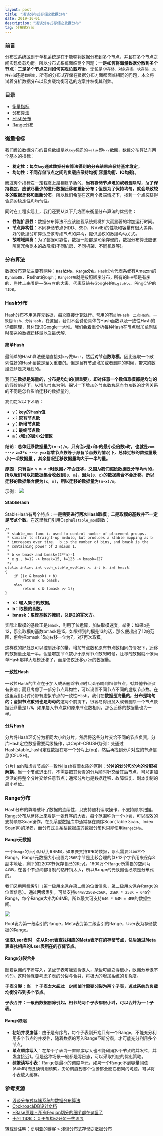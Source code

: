 ```yaml
---
layout: post
title: "浅谈分布式存储之数据分布"
date: 2019-10-01
description: "浅谈分布式存储之数据分布"
tag: 分布式存储
---
```


### 前言

分布式系统区别于单机系统是在于能够将数据分布到多个节点，并且在多个节点之间实现负载均衡。所以分布式系统面临两个问题：**一是如何将海量数据分散到多个节点**；**二是多个节点之间如何实现负载均衡**。无论是`KV存储`、`对象存储`、`块存储`、`文件存储`还是`数据库`，所有的分布式存储在数据分布方面都面临相同的问题，本文将试着分析数据分布以及负载均衡可选的方案并权衡其利弊。

### 目录

* [衡量指标](#chapter1)
* [分布算法](#chapter2)
* [Hash分布](#chapter3)
* [Range分布](#chapter4)

### <a name="chapter1"></a>衡量指标

我们假设数据分布的目标数据是以`key`标识的`value`即`k-v`数据，数据分布算法有两个基本的指标：

* **稳定性：每次`key`通过数据分布算法得到的分布结果应保持基本稳定。**
* **均匀性：不同存储节点之间的负载应保持均衡(容量均衡、IO均衡)。**

而这两个指标在一定程度上是相互矛盾的。**当有存储节点增加或者删除时，为了保持稳定，应该尽量少的进行数据迁移和重新分布；但是为了保持均匀，就会导致较多的数据迁移和重新分布**。所以我们希望在这两个极端情况下，找到一个点来获得合适的稳定性和均匀性。

同时在工程实现上，我们还要从以下几方面来衡量分布算法的优劣性：

* **性能扩展性**：数据分布算法不应该随着系统规模扩大而显著的增加运行时间。
* **节点异构性**：不同存储节点(HDD、SSD、NVME)的性能和容量有很大差异，好的数据分布算法应该考虑节点的异构，提供加权的数据均匀方式。
* **故障域隔离**：为了数据可靠性，数据一般都是冗余存储的，数据分布算法应该隔离冗余副本的故障域(不同机房、不同机架、不同机器等)。

### <a name="chapter2"></a>分布算法

数据分布算法主要有两种：**`Hash分布`**、**`Range分布`**。`Hash分布`代表系统有Amazon的`DynamoDB`、Redhat的`Ceph`；`Range分布`就是按照顺序分布，所有的k-v都是有序的，整体上来看是一张有序的大表，代表系统有Google的`Bigtable`、PingCAP的`TIDB`。

### <a name="chapter3"></a>Hash分布

Hash分布不用保存元数据，每次直接计算就行。常用的有`简单Hash`、`二次Hash`、`一致性Hash`、`分片Hash`，在这里，我们不会讨论具体的Hash函数以及一致性Hash的详细原理，具体知识Google一大堆。我们会着重分析每种Hash在节点增加或删除时带来的数据迁移量以及最优解。

#### 简单Hash

最简单的Hash算法便是直接对`key`做`Hash`，然后**对节点数取模**，因此选取一个散列性好的Hash函数是至关重要的。但是当有节点增加或者删除的时候，带来的数据迁移是灾难性的。

我们在**数据是海量的，分布是均匀的(很重要)，即对任意一个数值取模都是均匀的**的假设前提下，以增加节点为例，探讨一下增加的节点数和原有节点数的比例关系的不同是怎样影响迁移的数据量的。

我们定义以下术语：

* **`v`：key的Hash值**
* **`x`：原有节点数**
* **`y`：新增节点数**
* **`z`：最终节点数**
* **`m`：`x`和`z`的最小公倍数**

**结论：总体迁移数据量为`(m-x)/m`，只有当`z`是`x`和`z`的最小公倍数`m`时，也就是`z=m ---> z=2*x ---> y=x`新增节点数等于原有节点数的情况下，总体迁移的数据量最小(一半数据量)，其余情况迁移数据量均大于一半的量。**

**原因：只有当`v % m < x`时数据才不会迁移，又因为我们假设数据是分布均匀的，所以我们可以把数据集合收敛到`[0, m]`，因为`[0, x)`的数据集合不会迁移，所以迁移的数据集合便为`[x, m]`，所以迁移的数据量为`(m-x)/m`。**

示例：
![](http://img-ys011.didistatic.com/static/anything/hash.png)

#### StableHash

StableHash有两个特点：**一是需要进行两次Hash取模**；**二是取模的基数并不一定是节点个数**。在这里我们引用Ceph的`stable_mod`函数：

```
/*
 * stable_mod func is used to control number of placement groups.
 * similar to straight-up modulo, but produces a stable mapping as b
 * increases over time.  b is the number of bins, and bmask is the
 * containing power of 2 minus 1.
 *
 * b <= bmask and bmask=(2**n)-1
 * e.g., b=12 -> bmask=15, b=123 -> bmask=127
 */
static inline int ceph_stable_mod(int x, int b, int bmask)
{
	if ((x & bmask) < b)
		return x & bmask;
	else
		return x & (bmask >> 1);
}
```

* **x：输入集合的数据。**
* **b：取模的基数。**
* **bmask：取模基数的掩码，总是2的幂次方。**

实际上取模的基数正是`bmask`，利用了位运算，加快取模速度。举例：如果b是12，那么取模的基数bmask是15，如果得到的模是13的话，那么便超出了12的范围，便会把bmask 15向右移一位为7，对7再次取模。

这样做的好处是可以控制迁移的量，增加节点数和原有节点数相同的情况下，迁移的数据量还是一半。但是增加节点数小于原有节点数的时候，迁移的数据就不像简单Hash那样大规模迁移了，而是仅仅迁移`y/2x`的数据量。

#### 一致性Hash

一致性Hash的优点在于加入或者删除节点时只会影响到相邻节点，对其他节点没有影响；而且考虑了一部分节点异构性，可以设置不同节点不同的虚拟节点数。在这里我们只讨论带有虚拟节点的一致性Hash。我们在**数据是海量的，分布是均匀的；虚拟节点散列也是均匀的**这两个前提下，很容易得出加入或者删除一个节点数据迁移量是`1/N`，如果加入节点数和原来节点数相同，那么迁移的数据量也为一半。

#### 分片Hash

分片将Hash环切分为相同大小的分片，然后将这些分片交给不同的节点负责。分片Hash定位数据需要两级操作，以Ceph-CRUSH为例：先通过Hash(stable_hash)定位数据在哪一个分片上(pg)，然后再找到分片对应的节点信息(CRUSH)。

分片Hash和虚拟节点的一致性Hash有着本质的区别：**分片的划分和分片的分配被解耦**。当一个节点退出时，不需要把其负责的分片顺时针交给其后节点，可以更加灵活的将整个分片交给任意节点；通常分片也是数据迁移、故障恢复、副本复制的最小单位。

### <a name="chapter4"></a>Range分布

Hash分布的弊端破坏了数据的连续性，只支持随机读取操作，不支持顺序扫描。Range分布从整体上来看是一张有序的大表，每个范围称为一个小表，可以高效的支持顺序Scan操作。在关系型数据库中通常存在顺序Scan(Table Scan、Index Scan等)的场景，而分布式关系型数据库的数据分布也只能使用`Range分布`。

#### Range元数据

一个`Range`的大小默认为64MB，如果要支持1PB的数据，那么需要`1600万`个Range。Range元数据大小设置为`256B`字节是比较合理的(3*12个字节用来保存3副本地址，剩下的220字节保存自己的Key)。1600万个Range所需要的空间为4GB，在各个节点间都复制的话开销太大，所以Range的元数据也必须是分布式的。

我们采用两级索引（第一级用来保存第二级的位置信息，第二级用来保存Range的位置信息）。通过两级索引，可以支持`64MB/256B=256K, 256K * 256K = 64G`个Range，每个Range大小为64MB，所以最大可支持`64G * 64M = 4EB`的数据空间。

![](http://img-ys011.didistatic.com/static/anything/range-index.png)

Root表为第一级索引的Range，Meta表为第二级索引的Range，User表为存储数据的Range。

**读取User表时，先从Root表查找相应的Meta表所在的存储节点，然后通过Meta表查找相应的User表所在的存储节点。**

#### Range分裂合并

随着数据的不断写入，某些子表可能变得很大，某些可能变得很小，数据分布很不均匀。这时候就要考虑子表的分裂与合并，将极大的增加系统的复杂度。

**子表分裂：当一个子表太大超过一定阈值时需要分裂为两个子表，通过系统的负载均衡分布到多个节点。**

**子表合并：一般由数据删除引起，相邻的两个子表都很小时，可以合并为一个子表。**

#### Range缺陷

* **初始并发度低**：由于是有序的，每个子表刚开始只有一个Range，不能充分利用多个节点的并发性，随着数据的写入Range不断分裂，才可能充分利用多个节点。
* **单点顺序写入**：在某个子表内一直顺序写入也不能利用多个节点的并发性，并发度接近1。但是这种场景一般都是写日志，可以采取相应的优化策略。
* **频繁读写小表**：Range是最小的调度单元，如果一个Range不到容量阈值(64MB)而且读特别频繁，无论调度到哪个位置都会面临相同的问题，可以将小表放入缓存。

### 参考资源

* [浅谈分布式存储系统的数据分布算法](https://juejin.im/post/5b38cffae51d4558e36037ec)
* [CockroachDB设计文档](http://www.cockroachchina.cn/?p=1105)
* [HBase原理 – 所有Region切分的细节都在这里了](http://hbasefly.com/2017/08/27/hbase-split/?gsdelu=cngvo&rytcjc=t1xmy3)
* [十问 TiDB ：关于架构设计的一些思考](https://juejin.im/post/5b29f43ee51d4558b10a80db)

转载请注明：[史明亚的博客](https://shimingyah.github.io) » [浅谈分布式存储之数据分布](https://shimingyah.github.io/2019/10/%E6%B5%85%E8%B0%88%E5%88%86%E5%B8%83%E5%BC%8F%E5%AD%98%E5%82%A8%E4%B9%8B%E6%95%B0%E6%8D%AE%E5%88%86%E5%B8%83/)